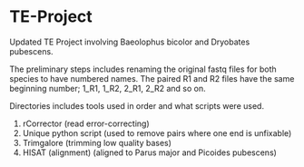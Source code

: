 # TE-Project
Updated TE Project involving Baeolophus bicolor and Dryobates pubescens.



The preliminary steps includes renaming the original fastq files for both species to have numbered names. The paired R1 and R2 files have the same beginning number; 1_R1, 1_R2, 2_R1, 2_R2 and so on.



Directories includes tools used in order and what scripts were used.
1. rCorrector (read error-correcting)
2. Unique python script (used to remove pairs where one end is unfixable)
3. Trimgalore (trimming low quality bases)
4. HISAT (alignment) (aligned to Parus major and Picoides pubescens)

